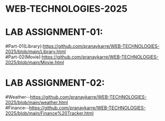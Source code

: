 # WEB-TECHNOLOGIES-2025
# LAB ASSIGNMENT-01:
  #Part-01(Library):https://github.com/pranaykarre/WEB-TECHNOLOGIES-2025/blob/main/Library.html                      
  #Part-02(Movie):https://github.com/pranaykarre/WEB-TECHNOLOGIES-2025/blob/main/Movie.html

# LAB ASSIGNMENT-02:
  #Weather--https://github.com/pranaykarre/WEB-TECHNOLOGIES-2025/blob/main/weather.html                     
  #Finance--https://github.com/pranaykarre/WEB-TECHNOLOGIES-2025/blob/main/Finance%20Tracker.html
